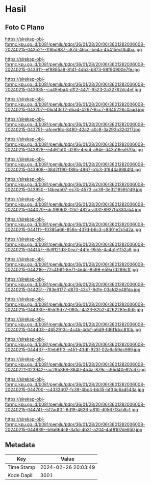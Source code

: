 # Hasil

## Foto C Plano

https://sirekap-obj-formc.kpu.go.id/b081/pemilu/pdpr/36/01/28/20/06/3601282006008-20240215-043521--1f6bd687-c87d-46cc-be4a-4b415ec0b4ba.jpg

https://sirekap-obj-formc.kpu.go.id/b081/pemilu/pdpr/36/01/28/20/06/3601282006008-20240215-043611--ef9885a8-8141-4db3-b873-98f90900e7fe.jpg

https://sirekap-obj-formc.kpu.go.id/b081/pemilu/pdpr/36/01/28/20/06/3601282006008-20240215-043635--ca49eba4-dff2-447f-9523-2a32762dc4ef.jpg

https://sirekap-obj-formc.kpu.go.id/b081/pemilu/pdpr/36/01/28/20/06/3601282006008-20240215-043707--0bd43c12-dba4-4267-9cc7-9345226c0aad.jpg

https://sirekap-obj-formc.kpu.go.id/b081/pemilu/pdpr/36/01/28/20/06/3601282006008-20240215-043751--afcee16c-8480-42a2-a0c8-3a293b32d2f7.jpg

https://sirekap-obj-formc.kpu.go.id/b081/pemilu/pdpr/36/01/28/20/06/3601282006008-20240215-043828--e4d61af0-d285-4ea4-a94e-d43a16ea970a.jpg

https://sirekap-obj-formc.kpu.go.id/b081/pemilu/pdpr/36/01/28/20/06/3601282006008-20240215-043908--38d2f190-f89a-4867-b1c3-3f944a9984f4.jpg

https://sirekap-obj-formc.kpu.go.id/b081/pemilu/pdpr/36/01/28/20/06/3601282006008-20240215-043950--14beab07-ec74-4573-ac39-3e32185951d9.jpg

https://sirekap-obj-formc.kpu.go.id/b081/pemilu/pdpr/36/01/28/20/06/3601282006008-20240215-044020--dcf999d2-f2bf-482a-a331-8927fb330ab4.jpg

https://sirekap-obj-formc.kpu.go.id/b081/pemilu/pdpr/36/01/28/20/06/3601282006008-20240215-044111--f0385a66-859a-437d-b6c3-c8301e2c5d2a.jpg

https://sirekap-obj-formc.kpu.go.id/b081/pemilu/pdpr/36/01/28/20/06/3601282006008-20240215-044147--6d9121d3-0ea7-44fe-9555-4a4a1e1152a9.jpg

https://sirekap-obj-formc.kpu.go.id/b081/pemilu/pdpr/36/01/28/20/06/3601282006008-20240215-044216--72c4f6ff-8e71-4e4c-8599-e59a7d299c1f.jpg

https://sirekap-obj-formc.kpu.go.id/b081/pemilu/pdpr/36/01/28/20/06/3601282006008-20240215-044251--783e6177-d870-43c7-9d1e-03afd2e48fda.jpg

https://sirekap-obj-formc.kpu.go.id/b081/pemilu/pdpr/36/01/28/20/06/3601282006008-20240215-044330--855f9d77-080c-4a23-82b2-426228fedfd5.jpg

https://sirekap-obj-formc.kpu.go.id/b081/pemilu/pdpr/36/01/28/20/06/3601282006008-20240215-044403--4652913c-4c4b-4dcf-a6d9-fd6f1dcc810b.jpg

https://sirekap-obj-formc.kpu.go.id/b081/pemilu/pdpr/36/01/28/20/06/3601282006008-20240215-044437--f0eb61f3-e451-43df-923f-02a6a59dc969.jpg

https://sirekap-obj-formc.kpu.go.id/b081/pemilu/pdpr/36/01/28/20/06/3601282006008-20240221-023942--ac29b366-3640-4b4a-879c-c95d40e92c67.jpg

https://sirekap-obj-formc.kpu.go.id/b081/pemilu/pdpr/36/01/28/20/06/3601282006008-20240215-044700--c4332407-fc39-4bc4-bb35-bf34c6ad543a.jpg

https://sirekap-obj-formc.kpu.go.id/b081/pemilu/pdpr/36/01/28/20/06/3601282006008-20240215-044741--5f2adf0f-6d19-4626-a610-d0567f3cb8c1.jpg

https://sirekap-obj-formc.kpu.go.id/b081/pemilu/pdpr/36/01/28/20/06/3601282006008-20240215-044839--b9a664c8-3a1d-4b31-a204-4af8107de950.jpg


## Metadata

| Key        | Value               |
| ---------- | ------------------- |
| Time Stamp | 2024-02-26 20:03:49 |
| Kode Dapil | 3601                |



